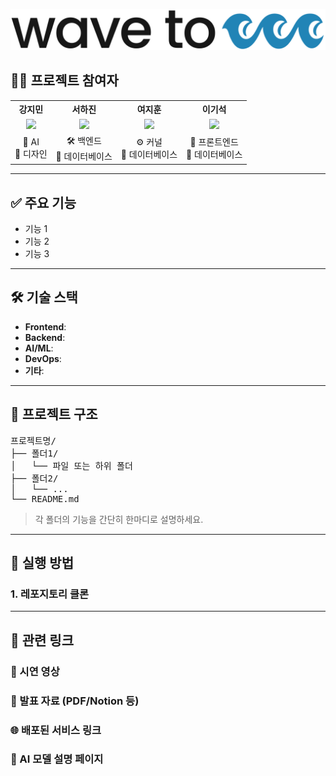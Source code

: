 
<p align="center">
  <img src="./assets/logo.png" alt="프로젝트 로고" width="600"/>
</p>

## 👩‍💻 프로젝트 참여자

<table>
  <tr align="center">
    <th>강지민</th>
    <th>서하진</th>
    <th>여지훈</th>
    <th>이기석</th>
  </tr>
  <tr align="center">
    <td><img src="./assets/jimin.png" width="100"/></td>
    <td><img src="./assets/hajin.png" width="100"/></td>
    <td><img src="./assets/jihoon.png" width="100"/></td>
    <td><img src="./assets/gisuk.png" width="100"/></td>
  </tr>
  <tr align="center">
    <td>🌳 AI<br/>🎨 디자인</td>
    <td>🛠️ 백엔드<br/>📁 데이터베이스</td>
    <td>⚙️ 커널<br/>📁 데이터베이스</td>
    <td>📱 프론트엔드<br/>📁 데이터베이스</td>
  </tr>
</table>


---

## ✅ 주요 기능

- 기능 1
- 기능 2
- 기능 3

---

## 🛠 기술 스택

- **Frontend**: 
- **Backend**: 
- **AI/ML**: 
- **DevOps**: 
- **기타**: 

---

## 📁 프로젝트 구조

<pre>
프로젝트명/
├── 폴더1/
│   └── 파일 또는 하위 폴더
├── 폴더2/
│   └── ...
└── README.md
</pre>

> 각 폴더의 기능을 간단히 한마디로 설명하세요.

---

## 🚀 실행 방법

### 1. 레포지토리 클론

---

## 🔗 관련 링크

### 🎥 시연 영상
### 📄 발표 자료 (PDF/Notion 등)
### 🌐 배포된 서비스 링크
### 🧠 AI 모델 설명 페이지